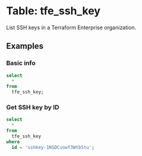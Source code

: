 # Table: tfe_ssh_key

List SSH keys in a Terraform Enterprise organization.

## Examples

### Basic info

```sql
select
  *
from
  tfe_ssh_key;
```

### Get SSH key by ID

```sql
select
  *
from
  tfe_ssh_key
where
  id = 'sshkey-1NSDCvowf3WtbStu';
```
